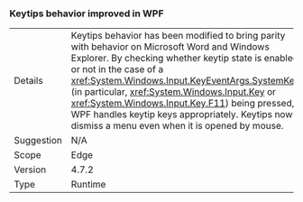 ### Keytips behavior improved in WPF


|   |   |
|---|---|
|Details|Keytips behavior has been modified to bring parity with behavior on Microsoft Word and Windows Explorer. By checking whether keytip state is enabled or not in the case of a <xref:System.Windows.Input.KeyEventArgs.SystemKey> (in particular, <xref:System.Windows.Input.Key> or <xref:System.Windows.Input.Key.F11>) being pressed, WPF handles keytip keys appropriately. Keytips now dismiss a menu even when it is opened by mouse.|
|Suggestion|N/A|
|Scope|Edge|
|Version|4.7.2|
|Type|Runtime|

